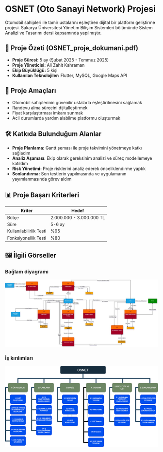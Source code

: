 # OSNET (Oto Sanayi Network) Projesi

Otomobil sahipleri ile tamir ustalarını eşleştiren dijital bir platform geliştirme projesi. Sakarya Üniversitesi Yönetim Bilişim Sistemleri bölümünde Sistem Analizi ve Tasarımı dersi kapsamında yapılmıştır.

## 📌 Proje Özeti (OSNET_proje_dokumani.pdf)
- **Proje Süresi:** 5 ay (Şubat 2025 - Temmuz 2025)
- **Proje Yöneticisi:** Ali Zahit Kahraman
- **Ekip Büyüklüğü:** 5 kişi
- **Kullanılan Teknolojiler:** Flutter, MySQL, Google Maps API

## 🎯 Proje Amaçları
- Otomobil sahiplerinin güvenilir ustalarla eşleştirilmesini sağlamak
- Randevu alma sürecini dijitalleştirmek
- Fiyat karşılaştırması imkanı sunmak
- Acil durumlarda yardım alabilme platformu oluşturmak

## 🛠️ Katkıda Bulunduğum Alanlar
- **Proje Planlama:** Gantt şeması ile proje takvimini yönetmeye katkı sağladım
- **Analiz Aşaması:** Ekip olarak gereksinim analizi ve süreç modellemeye katıldım
- **Risk Yönetimi:** Proje risklerini analiz ederek önceliklendirme yaptık
- **Sonlandırma:** Son testlerin yapılmasında ve uygulamanın yayımlanmasında görev aldım

## 📊 Proje Başarı Kriterleri
| Kriter | Hedef |
|--------|-------|
| Bütçe | 2.000.000 - 3.000.000 TL |
| Süre | 5-6 ay |
| Kullanılabilirlik Testi | %95 |
| Fonksiyonellik Testi | %80 |

## 🖼 İlgili Görseller
### Bağlam diyagramı
![Bağlam diyagramı](osnet-photo/bağlam-diyagramı.png)

### İş kırılımları
![İş kırılımları](osnet-photo/iş-kırılım.png)
